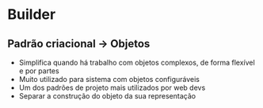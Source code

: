 # Builder

## Padrão criacional -> Objetos

- Simplifica quando há trabalho com objetos complexos, de forma flexível e por partes
- Muito utilizado para sistema com objetos configuráveis
- Um dos padrões de projeto mais utilizados por web devs
- Separar a construção do objeto da sua representação